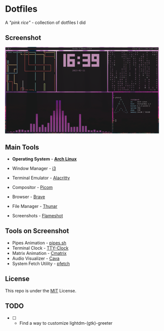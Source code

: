 # Dotfiles

A *"pink rice"* - collection of dotfiles I did

## Screenshot

<img src="./images/screenshot.png" alt="screenshot" width="700" />

## Main Tools

- **Operating System** - **[Arch Linux](https://archlinux.org/)**

- Window Manager - [i3](https://i3wm.org/)
- Terminal Emulator - [Alacritty](https://alacritty.org/)
- Compositor - [Picom](https://github.com/yshui/picom)
- Browser - [Brave](https://brave.com/)
- File Manager - [Thunar](https://wiki.archlinux.org/title/Thunar)
- Screenshots - [Flameshot](https://flameshot.org/)

## Tools on Screenshot

- Pipes Animation - [pipes.sh](https://github.com/pipeseroni/pipes.sh)
- Terminal Clock - [TTY-Clock](https://github.com/xorg62/tty-clock)
- Matrix Animation - [Cmatrix](https://github.com/abishekvashok/cmatrix)
- Audio Visualizer - [Cava](https://github.com/karlstav/cava)
- System Fetch Utility - [pfetch](https://github.com/dylanaraps/pfetch)

## License

This repo is under the [MIT](./LICENSE) License.

## TODO

- [ ] - Find a way to customize lightdm-(gtk)-greeter

